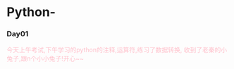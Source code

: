 # Python-
### Day01
<font color = pink>今天上午考试,下午学习的python的注释,运算符,练习了数据转换,
收到了老秦的小兔子,跟n个小小兔子!开心~~</font>
